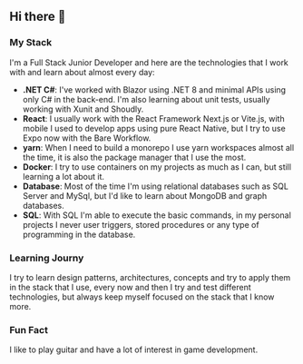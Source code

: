 ## Hi there 👋

<!--
**Saraivinha1703/Saraivinha1703** is a ✨ _special_ ✨ repository because its `README.md` (this file) appears on your GitHub profile.

Here are some ideas to get you started:

- 🔭 I’m currently working on ...
- 🌱 I’m currently learning ...
- 👯 I’m looking to collaborate on ...
- 🤔 I’m looking for help with ...
- 💬 Ask me about ...
- 📫 How to reach me: ...
- 😄 Pronouns: ...
- ⚡ Fun fact: ...
-->
### My Stack
I'm a Full Stack Junior Developer and here are the technologies that I work with and learn about almost every day:
- **.NET C#**: I've worked with Blazor using .NET 8 and minimal APIs using only C# in the back-end. I'm also learning about unit tests, usually working with Xunit and Shoudly.
- **React**: I usually work with the React Framework Next.js or Vite.js, with mobile I used to develop apps using pure React Native, but I try to use Expo now with the Bare Workflow.
- **yarn**: When I need to build a monorepo I use yarn workspaces almost all the time, it is also the package manager that I use the most.
- **Docker**: I try to use containers on my projects as much as I can, but still learning a lot about it.
- **Database**: Most of the time I'm using relational databases such as SQL Server and MySql, but I'd like to learn about MongoDB and graph databases.  
- **SQL**: With SQL I'm able to execute the basic commands, in my personal projects I never user triggers, stored procedures or any type of programming in the database. 
 
### Learning Journy
I try to learn design patterns, architectures, concepts and try to apply them in the stack that I use, every now and then I try and test different technologies, but always keep myself focused on the stack that I know more.

### Fun Fact
I like to play guitar and have a lot of interest in game development.

